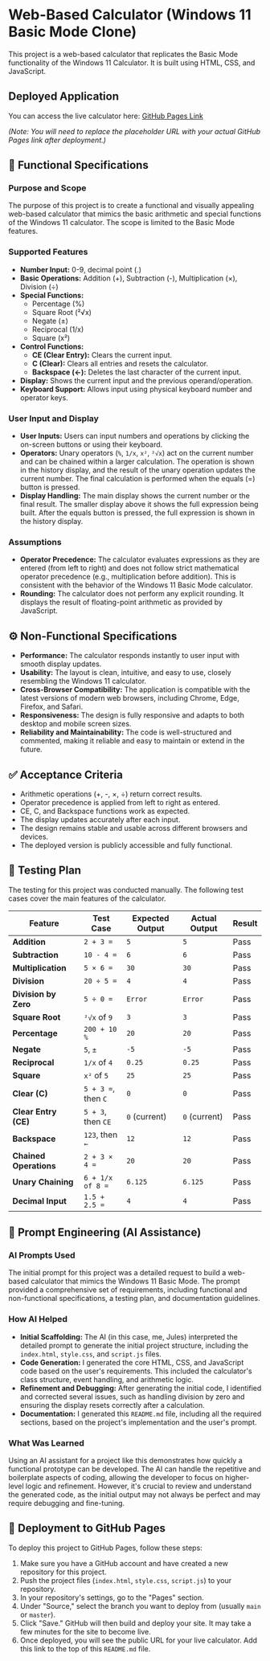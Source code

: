 # Web-Based Calculator (Windows 11 Basic Mode Clone)

This project is a web-based calculator that replicates the Basic Mode functionality of the Windows 11 Calculator. It is built using HTML, CSS, and JavaScript.

## Deployed Application

You can access the live calculator here: [GitHub Pages Link](https://your-username.github.io/your-repo-name/)

*(Note: You will need to replace the placeholder URL with your actual GitHub Pages link after deployment.)*

## 🧰 Functional Specifications

### Purpose and Scope
The purpose of this project is to create a functional and visually appealing web-based calculator that mimics the basic arithmetic and special functions of the Windows 11 calculator. The scope is limited to the Basic Mode features.

### Supported Features
- **Number Input:** 0-9, decimal point (.)
- **Basic Operations:** Addition (+), Subtraction (-), Multiplication (×), Division (÷)
- **Special Functions:**
  - Percentage (%)
  - Square Root (²√x)
  - Negate (±)
  - Reciprocal (1/x)
  - Square (x²)
- **Control Functions:**
  - **CE (Clear Entry):** Clears the current input.
  - **C (Clear):** Clears all entries and resets the calculator.
  - **Backspace (←):** Deletes the last character of the current input.
- **Display:** Shows the current input and the previous operand/operation.
- **Keyboard Support:** Allows input using physical keyboard number and operator keys.

### User Input and Display
- **User Inputs:** Users can input numbers and operations by clicking the on-screen buttons or using their keyboard.
- **Operators:** Unary operators (`%`, `1/x`, `x²`, `²√x`) act on the current number and can be chained within a larger calculation. The operation is shown in the history display, and the result of the unary operation updates the current number. The final calculation is performed when the equals (=) button is pressed.
- **Display Handling:** The main display shows the current number or the final result. The smaller display above it shows the full expression being built. After the equals button is pressed, the full expression is shown in the history display.

### Assumptions
- **Operator Precedence:** The calculator evaluates expressions as they are entered (from left to right) and does not follow strict mathematical operator precedence (e.g., multiplication before addition). This is consistent with the behavior of the Windows 11 Basic Mode calculator.
- **Rounding:** The calculator does not perform any explicit rounding. It displays the result of floating-point arithmetic as provided by JavaScript.

## ⚙️ Non-Functional Specifications

- **Performance:** The calculator responds instantly to user input with smooth display updates.
- **Usability:** The layout is clean, intuitive, and easy to use, closely resembling the Windows 11 calculator.
- **Cross-Browser Compatibility:** The application is compatible with the latest versions of modern web browsers, including Chrome, Edge, Firefox, and Safari.
- **Responsiveness:** The design is fully responsive and adapts to both desktop and mobile screen sizes.
- **Reliability and Maintainability:** The code is well-structured and commented, making it reliable and easy to maintain or extend in the future.

## ✅ Acceptance Criteria

- Arithmetic operations (+, -, ×, ÷) return correct results.
- Operator precedence is applied from left to right as entered.
- CE, C, and Backspace functions work as expected.
- The display updates accurately after each input.
- The design remains stable and usable across different browsers and devices.
- The deployed version is publicly accessible and fully functional.

## 🧪 Testing Plan

The testing for this project was conducted manually. The following test cases cover the main features of the calculator.

| Feature              | Test Case                   | Expected Output | Actual Output | Result |
| -------------------- | --------------------------- | --------------- | ------------- | ------ |
| **Addition**         | `2 + 3 =`                   | `5`             | `5`           | Pass   |
| **Subtraction**      | `10 - 4 =`                  | `6`             | `6`           | Pass   |
| **Multiplication**   | `5 × 6 =`                   | `30`            | `30`          | Pass   |
| **Division**         | `20 ÷ 5 =`                  | `4`             | `4`           | Pass   |
| **Division by Zero** | `5 ÷ 0 =`                   | `Error`         | `Error`       | Pass   |
| **Square Root**      | `²√x` of `9`                | `3`             | `3`           | Pass   |
| **Percentage**       | `200 + 10 %`                | `20`            | `20`          | Pass   |
| **Negate**           | `5`, `±`                    | `-5`            | `-5`          | Pass   |
| **Reciprocal**       | `1/x` of `4`                | `0.25`          | `0.25`        | Pass   |
| **Square**           | `x²` of `5`                 | `25`            | `25`          | Pass   |
| **Clear (C)**        | `5 + 3 =`, then `C`         | `0`             | `0`           | Pass   |
| **Clear Entry (CE)** | `5 + 3`, then `CE`          | `0` (current)   | `0` (current) | Pass   |
| **Backspace**        | `123`, then `←`             | `12`            | `12`          | Pass   |
| **Chained Operations**| `2 + 3 × 4 =`               | `20`            | `20`          | Pass   |
| **Unary Chaining**   | `6 + 1/x of 8 =`            | `6.125`         | `6.125`       | Pass   |
| **Decimal Input**    | `1.5 + 2.5 =`               | `4`             | `4`           | Pass   |


## 🧠 Prompt Engineering (AI Assistance)

### AI Prompts Used
The initial prompt for this project was a detailed request to build a web-based calculator that mimics the Windows 11 Basic Mode. The prompt provided a comprehensive set of requirements, including functional and non-functional specifications, a testing plan, and documentation guidelines.

### How AI Helped
- **Initial Scaffolding:** The AI (in this case, me, Jules) interpreted the detailed prompt to generate the initial project structure, including the `index.html`, `style.css`, and `script.js` files.
- **Code Generation:** I generated the core HTML, CSS, and JavaScript code based on the user's requirements. This included the calculator's class structure, event handling, and arithmetic logic.
- **Refinement and Debugging:** After generating the initial code, I identified and corrected several issues, such as handling division by zero and ensuring the display resets correctly after a calculation.
- **Documentation:** I generated this `README.md` file, including all the required sections, based on the project's implementation and the user's prompt.

### What Was Learned
Using an AI assistant for a project like this demonstrates how quickly a functional prototype can be developed. The AI can handle the repetitive and boilerplate aspects of coding, allowing the developer to focus on higher-level logic and refinement. However, it's crucial to review and understand the generated code, as the initial output may not always be perfect and may require debugging and fine-tuning.

## 🚀 Deployment to GitHub Pages

To deploy this project to GitHub Pages, follow these steps:
1. Make sure you have a GitHub account and have created a new repository for this project.
2. Push the project files (`index.html`, `style.css`, `script.js`) to your repository.
3. In your repository's settings, go to the "Pages" section.
4. Under "Source," select the branch you want to deploy from (usually `main` or `master`).
5. Click "Save." GitHub will then build and deploy your site. It may take a few minutes for the site to become live.
6. Once deployed, you will see the public URL for your live calculator. Add this link to the top of this `README.md` file.
